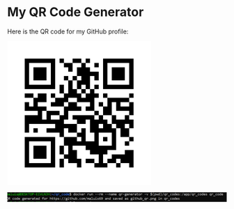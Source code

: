 # My QR Code Generator

Here is the QR code for my GitHub profile:

![QR Code](./qr_codes/github_qr.png)

![QR Code Generation Log](./qr_codes/qr_code_confirmation.PNG)
